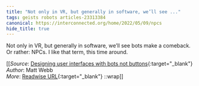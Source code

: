 ```yaml
---
title: "Not only in VR, but generally in software, we’ll see ..."
tags: geists robots articles-23313384
canonical: https://interconnected.org/home/2022/05/09/npcs
hide_title: true
---
```


Not only in VR, but generally in software, we’ll see bots make a comeback. Or rather: NPCs. I like that term, this time around.


[[_Source_: [Designing user interfaces with bots not buttons](https://interconnected.org/home/2022/05/09/npcs){:target="_blank"}<br>
_Author_: Matt Webb<br>
_More_: [Readwise URL](https://readwise.io/open/457090438){:target="_blank"}
::wrap]]